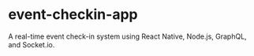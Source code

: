 # event-checkin-app
A real-time event check-in system using React Native, Node.js, GraphQL, and Socket.io.
